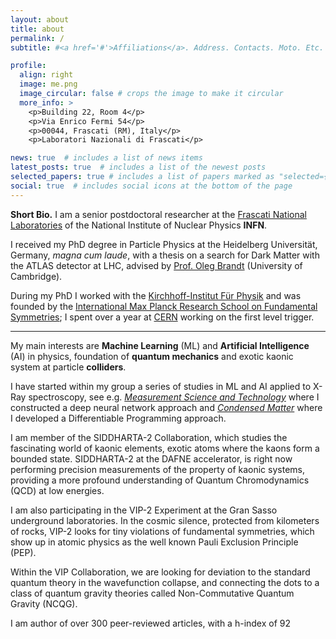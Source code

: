 ```yaml
---
layout: about
title: about
permalink: /
subtitle: #<a href='#'>Affiliations</a>. Address. Contacts. Moto. Etc.

profile:
  align: right
  image: me.png
  image_circular: false # crops the image to make it circular
  more_info: >
    <p>Building 22, Room 4</p>
    <p>Via Enrico Fermi 54</p>
    <p>00044, Frascati (RM), Italy</p>
    <p>Laboratori Nazionali di Frascati</p>

news: true  # includes a list of news items
latest_posts: true  # includes a list of the newest posts
selected_papers: true # includes a list of papers marked as "selected={true}"
social: true  # includes social icons at the bottom of the page
---
```

**Short Bio.** I am a senior postdoctoral researcher at the [Frascati National Laboratories](https://w3.lnf.infn.it/) of the National Institute of Nuclear Physics **INFN**.

I received my PhD degree in Particle Physics at the Heidelberg Universität, Germany, *magna cum laude*, with a thesis on a search for Dark Matter with the ATLAS detector at LHC, advised by [Prof. Oleg Brandt](https://www.phy.cam.ac.uk/directory/dr-oleg-brandt) (University of Cambridge).

During my PhD I worked with the [Kirchhoff-Institut Für Physik](https://www.kip.uni-heidelberg.de/atlas/) and was founded by the [International Max Planck Research School on Fundamental Symmetries](https://www.mpi-hd.mpg.de/imprs-ptfs/); I spent over a year at [CERN](https://home.cern/) working on the first level trigger.

---

My main interests are **Machine Learning** (ML) and **Artificial Intelligence** (AI) in physics, foundation of **quantum mechanics** and exotic kaonic system at particle **colliders**.

I have started within my group a series of studies in ML and AI applied to X-Ray spectroscopy, see e.g. *[Measurement Science and Technology](https://iopscience.iop.org/article/10.1088/1361-6501/ad080a/meta)* where I constructed a deep neural network approach and *[Condensed Matter](https://www.mdpi.com/2410-3896/9/2/26)* where I developed a Differentiable Programming approach.

I am member of the SIDDHARTA-2 Collaboration, which studies the fascinating world of kaonic elements, exotic atoms where the kaons form a bounded state.
SIDDHARTA-2 at the DAFNE accelerator, is right now performing precision measurements of the property of kaonic systems, providing a more profound understanding of Quantum Chromodynamics (QCD) at low energies.

I am also participating in the VIP-2 Experiment at the Gran Sasso underground laboratories. In the cosmic silence, protected from kilometers of rocks, VIP-2 looks for tiny violations of fundamental symmetries, which show up in atomic physics as the well known Pauli Exclusion Principle (PEP).

Within the VIP Collaboration, we are looking for deviation to the standard quantum theory in the wavefunction collapse, and connecting the dots to a class of quantum gravity theories called Non-Commutative Quantum Gravity (NCQG).

I am author of over 300 peer-reviewed articles, with a h-index of 92
